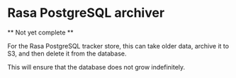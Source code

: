 # Rasa PostgreSQL archiver

** Not yet complete **

For the Rasa PostgreSQL tracker store, this can take older data, archive it to S3, and then delete it from the database.

This will ensure that the database does not grow indefinitely.
